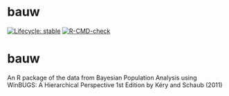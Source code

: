 
<!-- README.md is generated from README.Rmd. Please edit that file -->

# bauw

<!-- badges: start -->

[![Lifecycle:
stable](https://img.shields.io/badge/lifecycle-stable-brightgreen.svg)](https://lifecycle.r-lib.org/articles/stages.html#stable)
[![R-CMD-check](https://github.com/poissonconsulting/bauw/actions/workflows/R-CMD-check.yaml/badge.svg)](https://github.com/poissonconsulting/bauw/actions/workflows/R-CMD-check.yaml)
<!-- badges: end -->

# bauw

An R package of the data from Bayesian Population Analysis using
WinBUGS: A Hierarchical Perspective 1st Edition by Kéry and Schaub
(2011)

